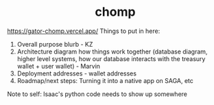 <h1 align="center">chomp</h1>

<https://gator-chomp.vercel.app/>
Things to put in here:
1. Overall purpose blurb - KZ
2. Architecture diagram how things work together (database diagram, higher level systems, how our database interacts with the treasury wallet + user wallet) - Marvin
3. Deployment addresses - wallet addresses
4. Roadmap/next steps: Turning it into a native app on SAGA, etc 

Note to self: Isaac's python code needs to show up somewhere 
